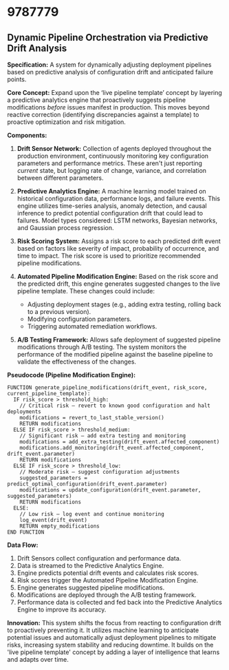 # 9787779

## Dynamic Pipeline Orchestration via Predictive Drift Analysis

**Specification:** A system for dynamically adjusting deployment pipelines based on predictive analysis of configuration drift and anticipated failure points.

**Core Concept:** Expand upon the ‘live pipeline template’ concept by layering a predictive analytics engine that proactively suggests pipeline modifications *before* issues manifest in production. This moves beyond reactive correction (identifying discrepancies against a template) to proactive optimization and risk mitigation.

**Components:**

1.  **Drift Sensor Network:** Collection of agents deployed throughout the production environment, continuously monitoring key configuration parameters and performance metrics. These aren't just reporting *current* state, but logging rate of change, variance, and correlation between different parameters.

2.  **Predictive Analytics Engine:** A machine learning model trained on historical configuration data, performance logs, and failure events. This engine utilizes time-series analysis, anomaly detection, and causal inference to predict potential configuration drift that could lead to failures.  Model types considered: LSTM networks, Bayesian networks, and Gaussian process regression.

3.  **Risk Scoring System:**  Assigns a risk score to each predicted drift event based on factors like severity of impact, probability of occurrence, and time to impact. The risk score is used to prioritize recommended pipeline modifications.

4.  **Automated Pipeline Modification Engine:** Based on the risk score and the predicted drift, this engine generates suggested changes to the live pipeline template. These changes could include:
    *   Adjusting deployment stages (e.g., adding extra testing, rolling back to a previous version).
    *   Modifying configuration parameters.
    *   Triggering automated remediation workflows.

5.  **A/B Testing Framework:** Allows safe deployment of suggested pipeline modifications through A/B testing. The system monitors the performance of the modified pipeline against the baseline pipeline to validate the effectiveness of the changes.

**Pseudocode (Pipeline Modification Engine):**

```
FUNCTION generate_pipeline_modifications(drift_event, risk_score, current_pipeline_template):
  IF risk_score > threshold_high:
    // Critical risk – revert to known good configuration and halt deployments
    modifications = revert_to_last_stable_version()
    RETURN modifications
  ELSE IF risk_score > threshold_medium:
    // Significant risk – add extra testing and monitoring
    modifications = add_extra_testing(drift_event.affected_component)
    modifications.add_monitoring(drift_event.affected_component, drift_event.parameter)
    RETURN modifications
  ELSE IF risk_score > threshold_low:
    // Moderate risk – suggest configuration adjustments
    suggested_parameters = predict_optimal_configuration(drift_event.parameter)
    modifications = update_configuration(drift_event.parameter, suggested_parameters)
    RETURN modifications
  ELSE:
    // Low risk – log event and continue monitoring
    log_event(drift_event)
    RETURN empty_modifications
END FUNCTION
```

**Data Flow:**

1.  Drift Sensors collect configuration and performance data.
2.  Data is streamed to the Predictive Analytics Engine.
3.  Engine predicts potential drift events and calculates risk scores.
4.  Risk scores trigger the Automated Pipeline Modification Engine.
5.  Engine generates suggested pipeline modifications.
6.  Modifications are deployed through the A/B testing framework.
7.  Performance data is collected and fed back into the Predictive Analytics Engine to improve its accuracy.

**Innovation:** This system shifts the focus from reacting to configuration drift to proactively preventing it. It utilizes machine learning to anticipate potential issues and automatically adjust deployment pipelines to mitigate risks, increasing system stability and reducing downtime. It builds on the 'live pipeline template' concept by adding a layer of intelligence that learns and adapts over time.